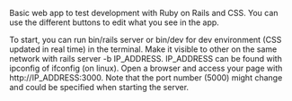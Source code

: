 Basic web app to test development with Ruby on Rails and CSS. You can use the different buttons to edit what you see in the app.

To start, you can run bin/rails server or bin/dev for dev environment (CSS updated in real time) in the terminal. Make it visible to other on the same network with rails server -b IP_ADDRESS. IP_ADDRESS can be found with ipconfig of ifconfig (on linux). Open a browser and access your page with http://IP_ADDRESS:3000. Note that the port number (5000) might change and could be specified when starting the server.
